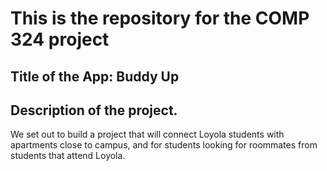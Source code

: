 # This is the repository for the COMP 324 project

## Title of the App: Buddy Up

## Description of the project.

We set out to build a project that will connect Loyola students with apartments close to campus, and for students looking for roommates from students that attend Loyola.
